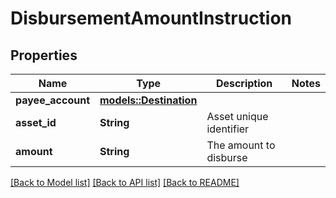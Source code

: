 # DisbursementAmountInstruction

## Properties

Name | Type | Description | Notes
------------ | ------------- | ------------- | -------------
**payee_account** | [**models::Destination**](Destination.md) |  | 
**asset_id** | **String** | Asset unique identifier | 
**amount** | **String** | The amount to disburse | 

[[Back to Model list]](../README.md#documentation-for-models) [[Back to API list]](../README.md#documentation-for-api-endpoints) [[Back to README]](../README.md)


